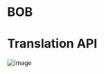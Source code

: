 # BOB
# Translation API
![image](https://user-images.githubusercontent.com/113971513/191300119-c24ba784-ec04-46ec-a8eb-0d1f867dd7ca.png)


